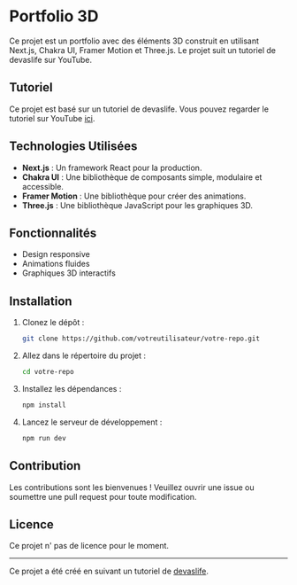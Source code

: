 # Portfolio 3D

Ce projet est un portfolio avec des éléments 3D construit en utilisant Next.js, Chakra UI, Framer Motion et Three.js. Le projet suit un tutoriel de devaslife sur YouTube.

## Tutoriel

Ce projet est basé sur un tutoriel de devaslife. Vous pouvez regarder le tutoriel sur YouTube [ici](https://www.youtube.com/watch?v=bSMZgXzC9AA).

## Technologies Utilisées

- **Next.js** : Un framework React pour la production.
- **Chakra UI** : Une bibliothèque de composants simple, modulaire et accessible.
- **Framer Motion** : Une bibliothèque pour créer des animations.
- **Three.js** : Une bibliothèque JavaScript pour les graphiques 3D.

## Fonctionnalités

- Design responsive
- Animations fluides
- Graphiques 3D interactifs

## Installation

1. Clonez le dépôt :
    ```bash
    git clone https://github.com/votreutilisateur/votre-repo.git
    ```
2. Allez dans le répertoire du projet :
    ```bash
    cd votre-repo
    ```
3. Installez les dépendances :
    ```bash
    npm install
    ```
4. Lancez le serveur de développement :
    ```bash
    npm run dev
    ```

## Contribution

Les contributions sont les bienvenues ! Veuillez ouvrir une issue ou soumettre une pull request pour toute modification.

## Licence

Ce projet n' pas de licence pour le moment.

---

Ce projet a été créé en suivant un tutoriel de [devaslife](https://www.youtube.com/@devaslife).
